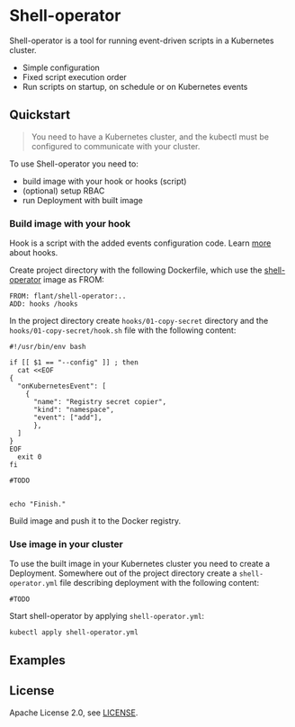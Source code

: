 # Shell-operator

Shell-operator is a tool for running event-driven scripts in a Kubernetes cluster.

* Simple configuration
* Fixed script execution order
* Run scripts on startup, on schedule or on Kubernetes events

## Quickstart

> You need to have a Kubernetes cluster, and the kubectl must be configured to communicate with your cluster.

To use Shell-operator you need to:
- build image with your hook or hooks (script)
- (optional) setup RBAC
- run Deployment with built image

### Build image with your hook

Hook is a script with the added events configuration code. Learn [more](HOOKS.md) about hooks.

Create project directory with the following Dockerfile, which use the [shell-operator](https://hub.docker.com/r/flant/shell-operator) image as FROM:
```
FROM: flant/shell-operator:..
ADD: hooks /hooks
```

In the project directory create `hooks/01-copy-secret` directory and the `hooks/01-copy-secret/hook.sh` file with the following content:

```
#!/usr/bin/env bash

if [[ $1 == "--config" ]] ; then
  cat <<EOF
{
  "onKubernetesEvent": [
    {
      "name": "Registry secret copier",
      "kind": "namespace",
      "event": ["add"],
      },
  ]
}
EOF
  exit 0
fi

#TODO


echo "Finish."
```

Build image and push it to the Docker registry.

### Use image in your cluster

To use the built image in your Kubernetes cluster you need to create a Deployment.
Somewhere out of the project directory create a `shell-operator.yml` file describing deployment with the following content:
```
#TODO

```

Start shell-operator by applying `shell-operator.yml`:
```
kubectl apply shell-operator.yml
```

## Examples

## License

Apache License 2.0, see [LICENSE](LICENSE).
